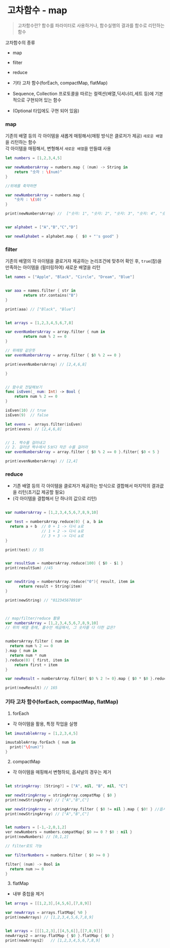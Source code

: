 #  고차함수 - map    
> 고차함수란? 함수를 파라미터로 사용하거나, 함수실행의 결과를 함수로 리턴하는 함수

  
고차함수의 종류     
* map
* filter
* reduce
* 기타 고차 함수(forEach, compactMap, flatMap)

* Sequence, Collection 프로토콜을 따르는 컬렉션(배열,딕셔너리,세트 등)에 기본적으로 구현되어 있는 함수
* (Optional 타입에도 구현 되어 있음)



### map
기존의 배열 등의 각 아이템을 새롭게 매핑해서(매핑 방식은 클로저가 제공) `새로운 배열`을 리턴하는 함수      
각 아이템을 매핑해서, 변형해서 `새로운 배열`을 만들떄 사용
```Swift
let numbers = [1,2,3,4,5]

var newNumbersArray = numbers.map { (num) -> String in
    return "숫자 : \(num)" 
}

//위에를 축약하면

var newNumbersArray = numbers.map { 
    "숫자 : \($0) " 
}

print(newNumbersArray) //  ["숫자: 1", "숫자: 2", "숫자: 3", "숫자: 4", "숫자: 5"]


var alphabet = ["A","B","C","D"]

var newAlphabet = alphabet.map {  $0 + "'s good" }

```


### filter
기존의 배열의 각 아이템을 클로거자 제공하는 논리조건에 맞추어 확인 후, `true`(참)을 만족하는 아이템을 (필터링하여) 새로운 배열을 리턴

```Swift
let names = ["Apple", "Black", "Circle", "Dream", "Blue"]


var aaa = names.filter { str in
        return str.contains("B")
}

print(aaa) // ["Black", "Blue"]


let arrays = [1,2,3,4,5,6,7,8]

var evenNumbersArray = array.filter { num in
        return num % 2 == 0
}

// 위에랑 같은뜻
var evenNumbersArray = array.filter { $0 % 2 == 0 }

print(evenNumbersArray) // [2,4,6,8]

}


// 함수로 전달해보기
func isEven(_ num: Int) -> Bool {
    return num % 2 == 0
}

isEven(10) // true
isEven(9)  // false

let evens =  arrays.filter(isEven)
print(evens) // [2,4,6,8]


// 1. 짝수를 걸러내고
// 2. 걸러낸 짝수에서 5보다 작은 수를 걸러라
var evenNumbersArray = array.filter { $0 % 2 == 0 }.filter{ $0 < 5 }

print(evenNumbersArray) // [2,4]


```

### reduce   
* 기존 배열 등의 각 아이템을 클로저가 제공하는 방식으로 결합해서 마지막의 결과괎을 리턴(초기값 제공할 필요)
* (각 아이템을 결합해서 단 하나의 값으로 리턴)


```Swift

var numbersArray = [1,2,3,4,5,6,7,8,9,10]

var test = numbersArray.reduce(0) { a, b in
  return a + b  // 0 + 1 -> 다시 a로
                // 1 + 2 -> 다시 a로
                // 3 + 3 -> 다시 a로
}

print(test) // 55


var resultSum = numbersArray.reduce(100) { $0 - $1 }
print(resultSum) //45


var newString = numbersArray.reduce("0"){ result, item in
      return result + String(item)
}

print(newString) // "012345678910"



// map/filter/reduce 활용
var numbersArray = [1,2,3,4,5,6,7,8,9,10]
// 위의 배열 중에, 홀수만 제곱해서, 그 숫자를 다 더한 값은?


numbersArray.filter { num in
  return num % 2 == 0 
}.map { num in
  return num * num
}.reduce(0) { first, item in
    return first + item
}

var newResult = numbersArray.filter{ $0 % 2 != 0}.map { $0 * $0 }.reduce(0){ $0 + $1 }

print(newResult) // 165

```
### 기타 고차 함수(forEach, compactMap, flatMap)

1. forEach
* 각 아이템을 활용, 특정 작업을 실행

```Swift
let imuutableArray = [1,2,3,4,5]

imuutableArray.forEach { num in
  print("\(num)")
}
```

2. compactMap
* 각 아이템을 매핑해서 변형하되, 옵셔널의 경우는 제거        
```Swift

let stringArray: [String?] = ["A", nil, "B", nil, "C"]

var newStringArray = stringArray.compatMap { $0 }
print(newStringArray) // ["A","B",C"]

var newStringArray = stringArray.filter { $0 != nil }.map { $0! } //옵셔널 타입String?을 String으로 변경
print(newStringArray) // ["A","B",C"]


let numbers = [-1,-2,0,1,2]
ver newNumbers = numbers.compatMap{ $0 >= 0 ? $0 : nil }
print(newNumbers) // [0,1,2]

// filter로도 가능

var filterNumbers = numbers.filter { $0 >= 0 }

filter{ (num) -> Bool in
  return num >= 0 
}

```

3. flatMap
* 내부 중첩을 제거

```Swift
let arrays = [[1,2,3],[4,5,6],[7,8,9]]

var newArrays = arrays.flatMap{ %0 }
print(newArrays) // [1,2,3,4,5,6,7,8,9]


let arrays = [[[1,2,3],[[4,5,6]],[[7,8,9]]]
newArrays2 = array.flatMap { $0 }.flatMap { $0 }
print(newArrays2)   // [1,2,3,4,5,6,7,8,9]

```

